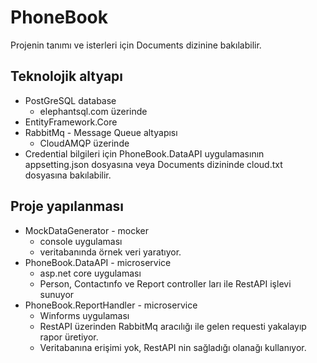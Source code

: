 # PhoneBook
Projenin tanımı ve isterleri için Documents dizinine bakılabilir.

## Teknolojik altyapı
* PostGreSQL database 
  * elephantsql.com üzerinde
* EntityFramework.Core 
* RabbitMq - Message Queue altyapısı 
  * CloudAMQP üzerinde
* Credential bilgileri için PhoneBook.DataAPI uygulamasının appsetting.json dosyasına veya Documents dizininde cloud.txt dosyasına bakılabilir. 

## Proje yapılanması
* MockDataGenerator - mocker
  * console uygulaması
  * veritabanında örnek veri yaratıyor.
* PhoneBook.DataAPI - microservice
  * asp.net core uygulaması
  * Person, Contactınfo ve Report controller ları ile RestAPI işlevi sunuyor
* PhoneBook.ReportHandler - microservice
  * Winforms uygulaması
  * RestAPI üzerinden RabbitMq aracılığı ile gelen requesti yakalayıp rapor üretiyor.
  * Veritabanına erişimi yok, RestAPI nin sağladığı olanağı kullanıyor.
